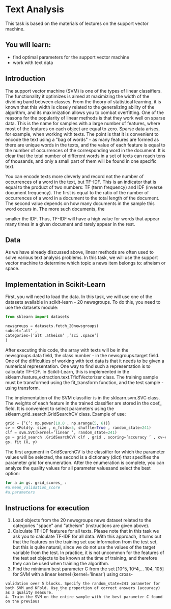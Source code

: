 # Text Analysis

This task is based on the materials of lectures on the support vector machine.

## You will learn:

- find optimal parameters for the support vector machine
- work with text data

## Introduction

The support vector machine (SVM) is one of the types of linear classifiers. The functionality it optimizes is aimed at maximizing the width of the dividing band between classes. From the theory of statistical learning, it is known that this width is closely related to the generalizing ability of the algorithm, and its maximization
allows you to combat overfitting.
One of the reasons for the popularity of linear methods is that they work well on sparse data. This is the name for samples with a large number of features, where most of the features on each object are equal to zero. Sparse data arises, for example, when working with texts. The point is that it is convenient to encode the text using a "bag of words" - as many features are formed as there are unique words in the texts, and the value of each feature is equal to the number of occurrences of the corresponding word in the document. It is clear that the total number of different words in a set of texts can reach tens of thousands, and only a small part of them will be found in one specific text.

You can encode texts more cleverly and record not the number of occurrences of a word in the text, but TF-IDF. This is an indicator that is equal to the product of two numbers: TF (term frequency) and IDF (inverse document frequency).
The first is equal to the ratio of the number of occurrences of a word in a document to the total
length of the document. The second value depends on how many documents in the sample this word occurs in. The more such documents, the

smaller the IDF. Thus, TF-IDF will have a high value for words that appear many times in a given document and rarely appear in the rest.

## Data

As we have already discussed above, linear methods are often used to solve various text analysis problems. In this task, we will use the support vector machine to determine which topic a news item belongs to: atheism or space.

## Implementation in Scikit-Learn

First, you will need to load the data. In this task, we will use one of the datasets available in scikit-learn - 20 newsgroups.
To do this, you need to use the datasets module:

```Python
from sklearn import datasets

newsgroups = datasets.fetch_20newsgroups(
subset=’all’ ,
categories=[’alt .atheism’ ,’sci .space’]
)
```
After executing this code, the array with texts will be in the
newsgroups.data field, the class number - in the newsgroups.target field.
One of the difficulties of working with text data is that
it needs to be given a numerical representation. One way to find such a representation is to calculate TF-IDF. In
Scikit-Learn, this is implemented in the sklearn.feature_extraction.text.TfidfVectorizer class.
The training sample must be transformed using the
fit_transform function, and the test sample - using transform.

The implementation of the SVM classifier is in the sklearn.svm.SVC class.
The weights of each feature in the trained classifier are stored in the
coef_ field.
It is convenient to select parameters using the sklearn.grid_search.GridSearchCV class.
Example of use:
```Python
grid = {’C’: np.power(10.0 , np.arange(5, 6))}
cv = KFold(y. size , n_folds=5, shuffle=True , random_state=241)
clf = svm.SVC(kernel=’linear ’, random_state=241)
gs = grid_search .GridSearchCV( clf , grid , scoring=’accuracy ’ , cv=cv)
gs. fit (X, y)
```

The first argument in GridSearchCV is the classifier for which the parameter values ​​will be selected, the second is a dictionary
(dict) that specifies the parameter grid for enumeration. After the enumeration is complete, you can analyze the quality values ​​for all parameter values ​​and select the best option:

```Python
for a in gs. grid_scores_ :
#a.mean_validation_score
#a.parameters
```
## Instructions for execution

1. Load objects from the 20 newsgroups news dataset related to the categories "space" and "atheism" (instructions are given above).
2. Calculate TF-IDF features for all texts. Please note that in this task we ask you to calculate TF-IDF for all data. With this approach, it turns out that the features on the training set use information from the test set, but this is quite natural, since we do not use the values ​​of the target variable from the test. In practice, it is not uncommon for the features of the test set objects to be known at the time of training, and therefore they can be used when training the algorithm.
3. Find the minimum best parameter C from the set [10^5, 10^4,... 104, 105] for SVM with a linear kernel (kernel=’linear’) using cross-

```
validation over 5 blocks. Specify the random_state=241 parameter for both SVM and KFold. Use the proportion of correct answers (accuracy) as a quality measure. ```
4. Train the SVM on the entire sample with the best parameter C found
on the previous